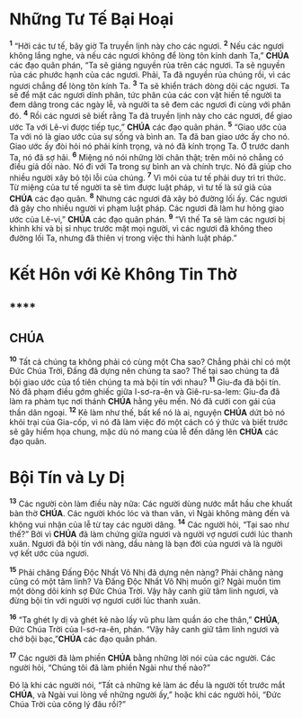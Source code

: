 # Những Tư Tế Bại Hoại
<sup><b>1</b></sup> “Hỡi các tư tế, bây giờ Ta truyền lịnh này cho các ngươi. <sup><b>2</b></sup> Nếu các ngươi không lắng nghe, và nếu các ngươi không để lòng tôn kính danh Ta,” **CHÚA** các đạo quân phán, “Ta sẽ giáng nguyền rủa trên các ngươi. Ta sẽ nguyền rủa các phước hạnh của các ngươi. Phải, Ta đã nguyền rủa chúng rồi, vì các ngươi chẳng để lòng tôn kính Ta. <sup><b>3</b></sup> Ta sẽ khiển trách dòng dõi các ngươi. Ta sẽ để mặt các ngươi dính phân, tức phân của các con vật hiến tế người ta đem dâng trong các ngày lễ, và người ta sẽ đem các ngươi đi cùng với phân đó. <sup><b>4</b></sup> Rồi các ngươi sẽ biết rằng Ta đã truyền lịnh này cho các ngươi, để giao ước Ta với Lê-vi được tiếp tục,” **CHÚA** các đạo quân phán. <sup><b>5</b></sup> “Giao ước của Ta với nó là giao ước của sự sống và bình an. Ta đã ban giao ước ấy cho nó. Giao ước ấy đòi hỏi nó phải kính trọng, và nó đã kính trọng Ta. Ở trước danh Ta, nó đã sợ hãi. <sup><b>6</b></sup> Miệng nó nói những lời chân thật; trên môi nó chẳng có điều giả dối nào. Nó đi với Ta trong sự bình an và chính trực. Nó đã giúp cho nhiều người xây bỏ tội lỗi của chúng. <sup><b>7</b></sup> Vì môi của tư tế phải duy trì tri thức. Từ miệng của tư tế người ta sẽ tìm được luật pháp, vì tư tế là sứ giả của **CHÚA** các đạo quân. <sup><b>8</b></sup> Nhưng các ngươi đã xây bỏ đường lối ấy. Các ngươi đã gây cho nhiều người vi phạm luật pháp. Các ngươi đã làm hư hỏng giao ước của Lê-vi,” **CHÚA** các đạo quân phán. <sup><b>9</b></sup> “Vì thế Ta sẽ làm các ngươi bị khinh khi và bị sỉ nhục trước mặt mọi người, vì các ngươi đã không theo đường lối Ta, nhưng đã thiên vị trong việc thi hành luật pháp.”


# Kết Hôn với Kẻ Không Tin Thờ

## ****

## CHÚA
<sup><b>10</b></sup> Tất cả chúng ta không phải có cùng một Cha sao? Chẳng phải chỉ có một Đức Chúa Trời, Đấng đã dựng nên chúng ta sao? Thế tại sao chúng ta đã bội giao ước của tổ tiên chúng ta mà bội tín với nhau? <sup><b>11</b></sup> Giu-đa đã bội tín. Nó đã phạm điều gớm ghiếc giữa I-sơ-ra-ên và Giê-ru-sa-lem: Giu-đa đã làm ra phàm tục nơi thánh **CHÚA** hằng yêu mến. Nó đã cưới con gái của thần dân ngoại. <sup><b>12</b></sup> Kẻ làm như thế, bất kể nó là ai, nguyện **CHÚA** dứt bỏ nó khỏi trại của Gia-cốp, vì nó đã làm việc đó một cách có ý thức và biết trước sẽ gây hiểm họa chung, mặc dù nó mang của lễ đến dâng lên **CHÚA** các đạo quân.


# Bội Tín và Ly Dị
<sup><b>13</b></sup> Các người còn làm điều này nữa: Các người dùng nước mắt hầu che khuất bàn thờ **CHÚA**. Các người khóc lóc và than vãn, vì Ngài không màng đến và không vui nhận của lễ từ tay các người dâng. <sup><b>14</b></sup> Các người hỏi, “Tại sao như thế?” Bởi vì **CHÚA** đã làm chứng giữa ngươi và người vợ ngươi cưới lúc thanh xuân. Ngươi đã bội tín với nàng, dầu nàng là bạn đời của ngươi và là người vợ kết ước của ngươi.

<sup><b>15</b></sup> Phải chăng Đấng Độc Nhất Vô Nhị đã dựng nên nàng? Phải chăng nàng cũng có một tâm linh? Và Đấng Độc Nhất Vô Nhị muốn gì? Ngài muốn tìm một dòng dõi kính sợ Đức Chúa Trời. Vậy hãy canh giữ tâm linh ngươi, và đừng bội tín với người vợ ngươi cưới lúc thanh xuân.

<sup><b>16</b></sup> “Ta ghét ly dị và ghét kẻ nào lấy vũ phu làm quần áo che thân,” **CHÚA**, Đức Chúa Trời của I-sơ-ra-ên, phán. “Vậy hãy canh giữ tâm linh ngươi và chớ bội bạc,”**CHÚA** các đạo quân phán.

<sup><b>17</b></sup> Các người đã làm phiền **CHÚA** bằng những lời nói của các người. Các người hỏi, “Chúng tôi đã làm phiền Ngài như thế nào?”

Đó là khi các người nói, “Tất cả những kẻ làm ác đều là người tốt trước mắt **CHÚA**, và Ngài vui lòng về những người ấy,” hoặc khi các người hỏi, “Đức Chúa Trời của công lý đâu rồi?”